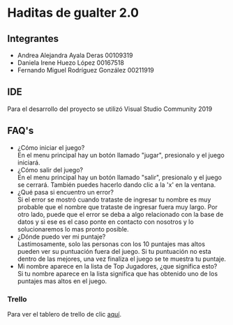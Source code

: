 # Haditas de gualter 2.0

## Integrantes
* Andrea Alejandra Ayala Deras 00109319
* Daniela Irene Huezo López 00167518
* Fernando Miguel Rodríguez González 00211919

## IDE<br>
Para el desarrollo del proyecto se utilizó Visual Studio Community 2019

## FAQ's<br>
- ¿Cómo iniciar el juego?<br>
     En el menu principal hay un botón llamado "jugar", presionalo y el juego iniciará.<br>
- ¿Cómo salir del juego?<br>
     En el menu principal hay un botón llamado "salir", presionalo y el juego se cerrará. También puedes
     hacerlo dando clic a la 'x' en la ventana.<br>
- ¿Qué pasa si encuentro un error?<br>
     Si el error se mostró cuando trataste de ingresar tu nombre es muy probable que el nombre que trataste de ingresar fuera muy largo.
     Por otro lado, puede que el error se deba a algo relacionado con la base de datos y si ese es el caso ponte en contacto con nosotros y lo solucionaremos lo mas pronto             posible.<br>
- ¿Dónde puedo ver mi puntaje?<br>
     Lastimosamente, solo las personas con los 10 puntajes mas altos pueden ver su puntuación fuera del juego.
     Si tu puntuación no esta dentro de las mejores, una vez finaliza el juego se te muestra tu puntaje.<br>      
- Mi nombre aparece en la lista de Top Jugadores, ¿que significa esto?<br>
     Si tu nombre aparece en la lista significa que has obtenido uno de los puntajes mas altos en el juego.<br>


### Trello<br>
Para ver el tablero de trello de clic [aquí](https://trello.com/b/OiS3LTzU/haditas-de-gualter-20-arkanoid).

